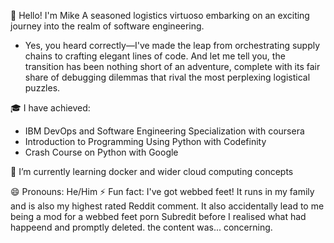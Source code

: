 👋 Hello! I'm Mike
A seasoned logistics virtuoso embarking on an exciting journey into the realm of software engineering. 
- Yes, you heard correctly—I've made the leap from orchestrating supply chains to crafting elegant lines of code. And let me tell you, the transition has been nothing short of an adventure, complete with its fair share of debugging dilemmas that rival the most perplexing logistical puzzles.

🎓 I have achieved:
- IBM DevOps and Software Engineering Specialization with coursera
- Introduction to Programming Using Python with Codefinity
- Crash Course on Python with Google

🌱 I’m currently learning docker and wider cloud computing concepts

😄 Pronouns: He/Him
⚡ Fun fact: I've got webbed feet! It runs in my family and is also my highest rated Reddit comment. It also accidentally lead to me being a mod for a webbed feet porn Subredit before I realised what had happeend and promptly deleted. the content was... concerning.
